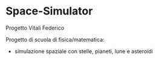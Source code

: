 # Space-Simulator
Progetto Vitali Federico

Progetto di scuola di fisica/matematica:
- simulazione spaziale con stelle, pianeti, lune e asteroidi